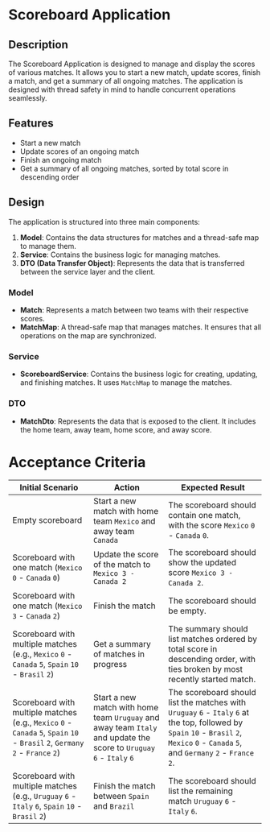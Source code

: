 # Scoreboard Application

## Description
The Scoreboard Application is designed to manage and display the scores of various matches. It allows you to start a new match, update scores, finish a match, and get a summary of all ongoing matches. The application is designed with thread safety in mind to handle concurrent operations seamlessly.

## Features
- Start a new match
- Update scores of an ongoing match
- Finish an ongoing match
- Get a summary of all ongoing matches, sorted by total score in descending order

## Design
The application is structured into three main components:
1. **Model**: Contains the data structures for matches and a thread-safe map to manage them.
2. **Service**: Contains the business logic for managing matches.
3. **DTO (Data Transfer Object)**: Represents the data that is transferred between the service layer and the client.

### Model
- **Match**: Represents a match between two teams with their respective scores.
- **MatchMap**: A thread-safe map that manages matches. It ensures that all operations on the map are synchronized.

### Service
- **ScoreboardService**: Contains the business logic for creating, updating, and finishing matches. It uses `MatchMap` to manage the matches.

### DTO
- **MatchDto**: Represents the data that is exposed to the client. It includes the home team, away team, home score, and away score.

# Acceptance Criteria

| Initial Scenario | Action | Expected Result |
|------------------|--------|-----------------|
| Empty scoreboard | Start a new match with home team ```Mexico``` and away team ```Canada``` | The scoreboard should contain one match, with the score ```Mexico``` ```0``` - ```Canada``` ```0```. |
| Scoreboard with one match (```Mexico``` ```0``` - ```Canada``` ```0```) | Update the score of the match to ```Mexico 3 - Canada 2``` | The scoreboard should show the updated score ```Mexico 3 - Canada 2```. |
| Scoreboard with one match (```Mexico``` ```3``` - ```Canada``` ```2```) | Finish the match | The scoreboard should be empty. |
| Scoreboard with multiple matches (e.g., ```Mexico``` ```0``` - ```Canada``` ```5```, ```Spain``` ```10``` - ```Brasil``` ```2```) | Get a summary of matches in progress | The summary should list matches ordered by total score in descending order, with ties broken by most recently started match. |
| Scoreboard with multiple matches (e.g., ```Mexico``` ```0``` - ```Canada``` ```5```, ```Spain``` ```10``` - ```Brasil``` ```2```, ```Germany``` ```2``` - ```France``` ```2```) | Start a new match with home team ```Uruguay``` and away team ```Italy``` and update the score to ```Uruguay``` ```6``` - ```Italy``` ```6``` | The scoreboard should list the matches with ```Uruguay``` ```6``` - ```Italy``` ```6``` at the top, followed by ```Spain``` ```10``` - ```Brasil``` ```2```, ```Mexico``` ```0``` - ```Canada``` ```5```, and ```Germany``` ```2``` - ```France``` ```2```. |
| Scoreboard with multiple matches (e.g., ```Uruguay``` ```6``` - ```Italy``` ```6```, ```Spain``` ```10``` - ```Brasil``` ```2```) | Finish the match between ```Spain``` and ```Brazil``` | The scoreboard should list the remaining match ```Uruguay``` ```6``` - ```Italy``` ```6```. |
